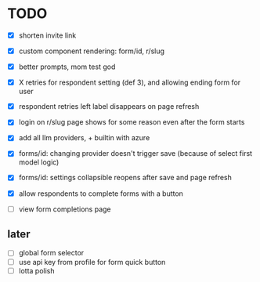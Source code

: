 # TODO

- [x] shorten invite link
- [x] custom component rendering: form/id, r/slug
- [x] better prompts, mom test god
- [x] X retries for respondent setting (def 3), and allowing ending form for user
- [x] respondent retries left label disappears on page refresh
- [x] login on r/slug page shows for some reason even after the form starts
- [x] add all llm providers, + builtin with azure

- [x] forms/id: changing provider doesn't trigger save (because of select first model logic)
- [x] forms/id: settings collapsible reopens after save and page refresh
- [x] allow respondents to complete forms with a button

- [ ] view form completions page

## later

- [ ] global form selector
- [ ] use api key from profile for form quick button
- [ ] lotta polish
